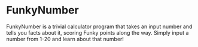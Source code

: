 # FunkyNumber 

FunkyNumber is a trivial calculator program that takes an input number and tells you facts about it, scoring Funky points along the way. Simply input a number from 1-20 and learn about that number!

